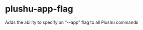 plushu-app-flag
===============

Adds the ability to specify an "--app" flag to all Plushu commands
